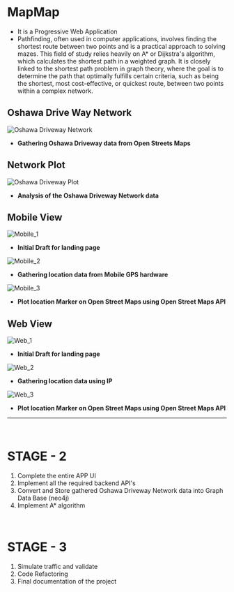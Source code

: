 # MapMap

* It is a Progressive Web Application  
* Pathfinding, often used in computer applications, involves finding the shortest route between two points and is a practical approach to solving mazes. This field of  study relies heavily on A* or Dijkstra's algorithm, which calculates the shortest path in a weighted graph. It is closely linked to the shortest path problem in graph theory, where the goal is to determine the path that optimally fulfills certain criteria, such as being the shortest, most cost-effective, or quickest route, between two points within a complex network.

## Oshawa Drive Way Network
![Oshawa Driveway Network](/Docs/Images/Oshawa_driveway_data.png "Oshawa Driveway Network")

* **Gathering Oshawa Driveway data from Open Streets Maps**

## Network Plot

![Oshawa Driveway Plot](/Docs/Images/DriveWay_Plot.png "Oshawa Driveway Plot")

* **Analysis of the Oshawa Driveway Network data**

## Mobile View
![Mobile_1](/Docs/Images/mobile_1.jpeg "Mobile_1")

* **Initial Draft for landing page**

![Mobile_2](/Docs/Images/mobile_2.jpeg "Mobile_2")

* **Gathering location data from Mobile GPS hardware**

![Mobile_3](/Docs/Images/mobile_3.jpeg "Mobile_3")

* **Plot location Marker on Open Street Maps using Open Street Maps API**

## Web View
![Web_1](/Docs/Images/pc_1.png "Web_1")

* **Initial Draft for landing page**

![Web_2](/Docs/Images/pc_2.png "Web_2")

* **Gathering location data using IP**

![Web_3](/Docs/Images/pc_3.png "Web_3")

* **Plot location Marker on Open Street Maps using Open Street Maps API**

---
<br>

# STAGE - 2

1. Complete the entire APP UI 
2. Implement all the required backend API's
3. Convert and Store gathered Oshawa Driveway Network data into Graph Data Base (neo4j)
4. Implement A* algorithm 

<br>

# STAGE - 3

1. Simulate traffic and validate
2. Code Refactoring 
3. Final documentation of the project